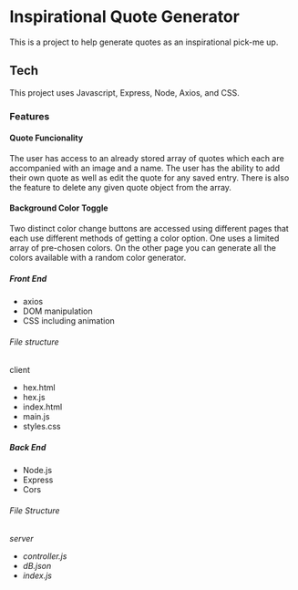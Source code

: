 <h1>Inspirational Quote Generator</h1>
This is a project to help generate quotes as an inspirational pick-me up.
<h2>Tech</h2>
This project uses Javascript, Express, Node, Axios, and CSS.

<h3>Features</h3>
<h4>Quote Funcionality</h4>
The user has access to an already stored array of quotes which each are accompanied with an image and a name. The user has the ability to add their own quote as well as edit the quote for any saved entry. There is also the feature to delete any given quote object from the array. 
<h4>Background Color Toggle</h4>
Two distinct color change buttons are accessed using different pages that each use different methods of getting a color option. One uses a limited array of pre-chosen colors. On the other page you can generate all the colors available with a random color generator.

<h5>Front End</h5>
<ul>  
<li>axios</li>
<li>DOM manipulation</li>
<li>CSS including animation</li>
</ul>
<h6>File structure</h6>
client
 <ul>  
 <li>hex.html</li>
 <li>hex.js</li>
 <li>index.html</li>
 <li>main.js</li>
 <li>styles.css</li>
 </ul>
<h5>Back End</h5>
  <ul>
  <li>Node.js</li>
  <li>Express</li>
  <li>Cors</li>
  </ul>
<h6>File Structure<h6>
server
  <ul>
  <li>controller.js</li>
  <li>dB.json</li>
  <li>index.js</li>
